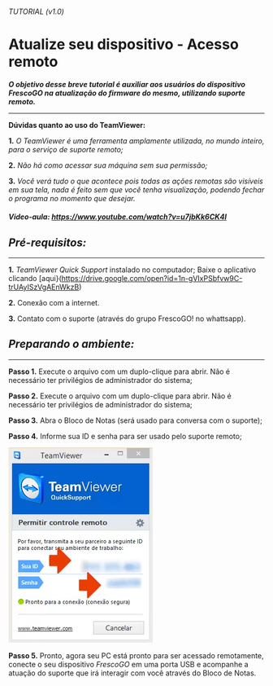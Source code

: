 ###### _TUTORIAL  (v1.0)_
# Atualize seu dispositivo - Acesso remoto 
**_O objetivo desse breve tutorial é auxiliar aos usuários do dispositivo FrescoGO na atualização do firmware do mesmo, utilizando suporte remoto._**

---------------------------------------------------------------------
**Dúvidas quanto ao uso do TeamViewer:**

**1.** *O TeamViewer é uma ferramenta amplamente utilizada, no mundo inteiro, para o serviço de suporte remoto;*

**2.** *Não há como acessar sua máquina sem sua permissão;*

**3.** *Você verá tudo o que acontece pois todas as ações remotas são visíveis em sua tela, nada é feito sem que você tenha visualização, podendo fechar o programa no momento que desejar.*
##### Video-aula: https://www.youtube.com/watch?v=u7jbKk6CK4I

## *Pré-requisitos:*
-----------------------------------------------------------------------------
**1.** *TeamViewer Quick Support* instalado no computador;
    Baixe o aplicativo clicando [aqui}(https://drive.google.com/open?id=1n-gVIxPSbfvw9C-trUAyISzVgAEnWkzB)
 
**2.** Conexão com a internet.

**3.** Contato com o suporte (através do grupo FrescoGO! no whattsapp).

## *Preparando o ambiente:*
-----------------------------------------------------------------------------
**Passo 1.**  Execute o arquivo com um duplo-clique para abrir. Não é necessário ter privilégios de administrador do sistema;

**Passo 2.**  Execute o arquivo com um duplo-clique para abrir. Não é necessário ter privilégios de administrador do sistema;

**Passo 3.**  Abra o Bloco de Notas (será usado para conversa com o suporte);

**Passo 4.**  Informe sua ID e senha para ser usado pelo suporte remoto;

![TeamViewer](images/TeamViewerQS.png "TeamViewer")

**Passo 5.** Pronto, agora seu PC está pronto para ser acessado remotamente, conecte o seu dispositivo *FrescoGO* em uma porta USB e acompanhe a atuação do suporte que irá interagir com você através do Bloco de Notas.






